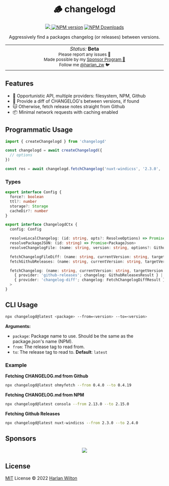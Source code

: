 <h1 align='center'>🪵 changelogd</h1>

<p align="center">
<a href='https://github.com/harlan-zw/changelogd/actions/workflows/ci.yml'>
<img src='https://github.com/harlan-zw/changelogd/actions/workflows/ci.yml/badge.svg' >
</a>
<a href="https://www.npmjs.com/package/changelogd" target="__blank"><img src="https://img.shields.io/npm/v/changelogd?color=2B90B6&label=" alt="NPM version"></a>
<a href="https://www.npmjs.com/package/changelogd" target="__blank"><img alt="NPM Downloads" src="https://img.shields.io/npm/dm/changelogd?color=349dbe&label="></a>
<br>
</p>

<p align="center">
Aggressively find a packages changelog (or releases) between versions.
</p>

<p align="center">
<table>
<tbody>
<td align="center">
<img width="2000" height="0" /><br>
<i>Status:</i> <b>Beta</b> <br>
<sup> Please report any issues 🐛</sup><br>
<sub>Made possible by my <a href="https://github.com/sponsors/harlan-zw">Sponsor Program 💖</a><br> Follow me <a href="https://twitter.com/harlan_zw">@harlan_zw</a> 🐦</sub><br>
<img width="2000" height="0" />
</td>
</tbody>
</table>
</p>

## Features

- 🌳 Opportunistic API, multiple providers: filesystem, NPM, Github
- 🦭 Provide a diff of CHANGELOG's between versions, if found
- 🐱 Otherwise, fetch release notes straight from Github
- 📦 Minimal network requests with caching enabled

## Programmatic Usage

```ts
import { createChangelogd } from 'changelogd'

const changelogd = await createChangelogd({
  // options
})

const res = await changelogd.fetchChangelog('nuxt-windicss', '2.3.0', '2.4.0')
```

### Types

```ts
export interface Config {
  force?: boolean
  ttl?: number
  storage?: Storage
  cacheDir?: number
}
```

```ts
export interface ChangelogdCtx {
  config: Config

  resolveLocalChangelog: (id: string, opts?: ResolveOptions) => Promise<string>
  resolvePackageJSON: (id: string) => Promise<PackageJson>
  resolveChangelogFile: (name: string, version: string, options?: GithubFetchOptions) => Promise<Changelog>

  fetchChangelogFileDiff: (name: string, currentVersion: string, targetVersion: string, options?: GithubFetchOptions) => Promise<FetchChangelogDiffResult>
  fetchGithubReleases: (name: string, currentVersion: string, targetVersion: string, options?: GithubFetchOptions) => Promise<GithubReleasesResult>

  fetchChangelog: (name: string, currentVersion: string, targetVersion: string, options?: GithubFetchOptions) => Promise<
    { provider: 'github-releases'; changelog: GithubReleasesResult } |
    { provider: 'changelog-diff'; changelog: FetchChangelogDiffResult }
  >
}
```


## CLI Usage

```sh
npx changelogd@latest <package> --from=<version> --to=<version>
```

**Arguments:**

- `package`: Package name to use. Should be the same as the package.json's name (NPM).
- `from`: The release tag to read from.
- `to`: The release tag to read to. **Default**: `latest`

### Example

**Fetching CHANGELOG.md from Github**

```sh
npx changelogd@latest ohmyfetch --from 0.4.0 --to 0.4.19
```

**Fetching CHANGELOG.md from NPM**

```sh
npx changelogd@latest consola --from 2.13.0 --to 2.15.0
```

**Fetching Github Releases**

```sh
npx changelogd@latest nuxt-windicss --from 2.3.0 --to 2.4.0
```


## Sponsors

<p align="center">
  <a href="https://cdn.jsdelivr.net/gh/harlan-zw/static/sponsors.svg">
    <img src='https://cdn.jsdelivr.net/gh/harlan-zw/static/sponsors.svg'/>
  </a>
</p>

## License

[MIT](./LICENSE) License © 2022 [Harlan Wilton](https://github.com/harlan-zw)
